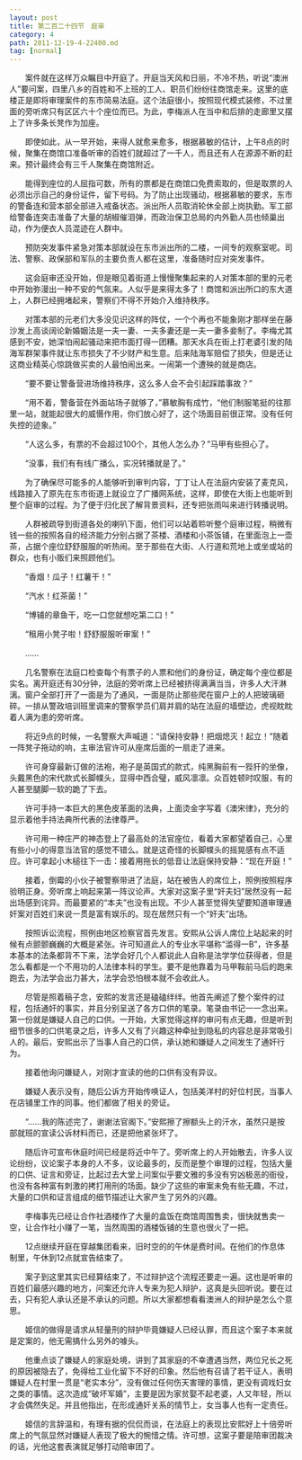 ```yaml
---
layout: post
title: 第二百二十四节　庭审
category: 4
path: 2011-12-19-4-22400.md
tag: [normal]
---
```


　　案件就在这样万众瞩目中开庭了。开庭当天风和日丽，不冷不热，听说“澳洲人”要问案，四里八乡的百姓和不上班的工人、职员们纷纷往商馆走来。这里的底楼正是即将审理案件的东市简易法庭。这个法庭很小，按照现代模式装修，不过里面的旁听席只有区区六十个座位而已。为此，李梅派人在当中和后排的走廊里又摆上了许多条长凳作为加座。

　　即使如此，从一早开始，来得人就愈来愈多，根据慕敏的估计，上午8点的时候，聚集在商馆口准备听审的百姓们就超过了一千人，而且还有人在源源不断的赶来。预计最终会有三千人聚集在商馆附近。

　　能得到座位的人屈指可数，所有的票都是在商馆口免费索取的，但是取票的人必须出示自己的身份证件，留下号码。为了防止出现骚动，根据慕敏的要求，东市的警备连和营本部全部进入戒备状态。派出所人员取消轮休全部上岗执勤。军工部给警备连突击准备了大量的胡椒催泪弹，而政治保卫总局的内外勤人员也倾巢出动，作为便衣人员混迹在人群中。

　　预防突发事件紧急对策本部就设在东市派出所的二楼，一间专的观察室呢。司法、警察、政保部和军队的主要负责人都在这里，准备随时应对突发事件。

　　这会庭审还没开始，但是眼见着街道上慢慢聚集起来的人对策本部的里的元老中开始弥漫出一种不安的气氛来。人似乎是来得太多了！商馆和派出所口的东大道上，人群已经拥堵起来，警察们不得不开始介入维持秩序。

　　对策本部的元老们大多没见识这样的阵仗，一个个再也不能象刚才那样坐在藤沙发上高谈阔论新婚姻法是一夫一妻、一夫多妻还是一夫一妻多妾制了。李梅尤其感到不安，她深怕闹起骚动来把市面打得一团糟。那天水兵在街上打老婆引发的陆海军群架事件就让东市损失了不少财产和生意。后来陆海军赔偿了损失，但是还让这商业精英心惊跳做买卖的人最怕闹出来。一闹第一个遭殃的就是商店。

　　“要不要让警备营进场维持秩序，这么多人会不会引起踩踏事故？”

　　“用不着，警备营在外面站场子就够了，”慕敏胸有成竹，“他们制服笔挺的往那里一站，就能起很大的威慑作用，你们放心好了，这个场面目前很正常。没有任何失控的迹象。”

　　“人这么多，有票的不会超过100个，其他人怎么办？”马甲有些担心了。

　　“没事，我们有有线广播么，实况转播就是了。”

　　为了确保尽可能多的人能够听到审判内容，丁丁让人在法庭内安装了麦克风，线路接入了原先在东市街道上就设立了广播网系统，这样，即使在大街上也能听到整个庭审的过程。为了便于归化民了解背景资料，还专把张雨叫来进行转播说明。

　　人群被疏导到街道各处的喇叭下面，他们可以站着聆听整个庭审过程，稍微有钱一些的按照各自的经济能力分别占据了茶楼、酒楼和小茶饭铺，在里面泡上一壶茶，占据个座位舒舒服服的听热闹。至于那些在大街、人行道和荒地上或坐或站的群众，也有小贩们来照顾他们。

　　“香烟！瓜子！红薯干！”

　　“汽水！红茶菌！”

　　“博铺的章鱼干，吃一口您就想吃第二口！”

　　“租用小凳子啦！舒舒服服听审案！”

　　……

　　几名警察在法庭口检查每个有票子的人票和他们的身份证，确定每个座位都是实名。离开庭还有30分钟，法庭的旁听席上已经被挤得满满当当，许多人大汗淋漓。窗户全部打开了一面是为了通风，一面是防止那些爬在窗户上的人把玻璃砸碎。一排从警政培训班里调来的警察学员们肩并肩的站在法庭的墙壁边，虎视眈眈着人满为患的旁听席。

　　将近9点的时候，一名警察大声喊道：“请保持安静！把烟熄灭！起立！”随着一阵凳子拖动的响，主审法官许可从座席后面的一扇走了进来。

　　许可身穿最新订做的法袍，袍子是英国式的款式，纯黑胸前有一狴犴的坐像，头戴黑色的宋代款式长脚幞头，显得中西合璧，威风凛凛。众百姓顿时叹服，有的人甚至腿脚一软的跪了下去。

　　许可手持一本巨大的黑色皮革面的法典，上面烫金字写着《澳宋律》，充分的显示着他手持法典所代表的法律尊严。

　　许可用一种庄严的神态登上了最高处的法官座位，看着大家都望着自己，心里有些小小的得意当法官的感觉不错么。就是这奇怪的长脚幞头的摇晃感有点不适应。许可拿起小木槌往下一击：接着用拖长的低音让法庭保持安静：“现在开庭！”

　　接着，倒霉的小伙子被警察带进了法庭，站在被告人的席位上，照例按照程序验明正身。旁听席上响起来第一阵议论声。大家对这案子里“奸夫妇”居然没有一起出场感到诧异。而最要紧的“本夫”也没有出现。不少人甚至觉得失望要知道审理通奸案对百姓们来说一贯是富有娱乐的。现在居然只有一个“奸夫”出场。

　　按照诉讼流程，照例由地区检察官首先发言。安熙从公诉人席位上站起来的时候有点颤颤巍巍的大概是紧张。许可知道此人的专业水平堪称“滥得一B”，许多基本基本的法条都背不下来，法学会好几个人都说此人自称是法学学位获得者，但是怎么看都是一个不用功的人法律本科的学生。要不是他靠着为马甲鞍前马后的跑来跑去，为法学会出力甚大，法学会恐怕根本就不会收此人。

　　尽管是照着稿子念，安熙的发言还是磕磕绊绊。他首先阐述了整个案件的过程，包括通奸的事实，并且分别呈送了各方口供的笔录。笔录由书记一一念出来。第一份就是嫌疑人自己的口供。一开始，大家觉得这样的审问有点无趣，但是听到细节很多的口供笔录之后，许多人又有了兴趣这种牵扯到隐私的内容总是非常吸引人的。最后，安熙出示了当事人自己的口供，承认她和嫌疑人之间发生了通奸行为。

　　接着他询问嫌疑人，对刚才宣读的他的口供有没有异议。

　　嫌疑人表示没有，随后公诉方开始传唤证人，包括美洋村的好位村民，当事人在店铺里工作的同事。他们都做了相关的旁证。

　　“……我的陈述完了，谢谢法官阁下。”安熙擦了擦额头上的汗水，虽然只是按部就班的宣读公诉材料而已，还是把他紧张坏了。

　　随后许可宣布休庭时间已经是将近中午了。旁听席上的人开始散去，许多人议论纷纷，议论案子本身的人不多，议论最多的，反而是整个审理的过程，包括大量的口供、证言和旁证，比起过去大堂上问案似乎要文雅的多没有穷凶极恶的衙役，也没有各种富有刺激的拷打用刑的场面。缺少了这些的审案未免有些无趣，不过，大量的口供和证言组成的细节描述让大家产生了另外的兴趣。

　　李梅事先已经让合作社酒楼作了大量的盒饭在商馆周围售卖，很快就售卖一空，让合作社小赚了一笔，当然周围的酒楼饭铺的生意也很火了一把。

　　12点继续开庭在穿越集团看来，旧时空的的午休是费时间。在他们的作息体制里，午休到12点就宣告结束了。

　　案子到这里其实已经算结束了，不过辩护这个流程还要走一遍。这也是听审的百姓们最感兴趣的地方，问案还允许人专来为犯人辩护，这真是头回听说。要在过去，只有犯人承认还是不承认的问题。所以大家都想看看澳洲人的辩护是怎么个意思。

　　姬信的做得是请求从轻量刑的辩护毕竟嫌疑人已经认罪，而且这个案子本来就是定案的，他无需搞什么另外的噱头。

　　他重点谈了嫌疑人的家庭处境，讲到了其家庭的不幸遭遇当然，两位兄长之死的原因被隐去了，免得给工业化留下不好的印象。然后他有召请了若干证人，表明嫌疑人在村里一贯是“老实本分”，没有做过任何伤天害理的事情，更没有调戏妇女之类的事情。这次造成“破坏军婚”，主要是因为家贫娶不起老婆，人又年轻，所以才会偶然失足。并且他指出，在形成通奸关系的情节上，女当事人也有一定责任。

　　姬信的言辞温和，有理有据的侃侃而谈，在法庭上的表现比安熙好上十倍旁听席上的气氛显然对嫌疑人表现了极大的惋惜之情。许可想，这案子要是陪审团裁决的话，光他这套表演就足够打动陪审团了。
